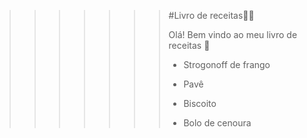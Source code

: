>>>>>>> #Livro de receitas:man_cook:
>>>>>>>
>>>>>>> 
>>>>>>>
>>>>>>> Olá! Bem vindo ao meu livro de receitas :wave:
>>>>>>>
>>>>>>> - Strogonoff de frango
>>>>>>>
>>>>>>> - Pavê
>>>>>>> - Biscoito
>>>>>>> - Bolo de cenoura

